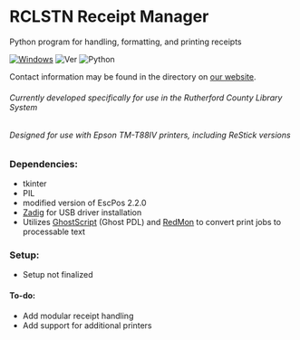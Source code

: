 # RCLSTN Receipt Manager 
Python program for handling, formatting, and printing receipts

[![Windows](https://svgshare.com/i/ZhY.svg)](https://svgshare.com/i/ZhY.svg)
![Ver](https://img.shields.io/badge/Version-0.9.6-orange.svg)
![Python](https://img.shields.io/badge/Python-3.6-blue.svg)

Contact information may be found in the directory on [our website](https://rclstn.org/directorylisting).
###### Currently developed specifically for use in the Rutherford County Library System
###### Designed for use with Epson TM-T88IV printers, including ReStick versions

### Dependencies:
- tkinter
- PIL
- modified version of EscPos 2.2.0
- [Zadig](https://zadig.akeo.ie/) for USB driver installation
- Utilizes [GhostScript](https://www.ghostscript.com/) (Ghost PDL) and [RedMon](http://www.ghostgum.com.au/software/redmon.htm) to convert print jobs to processable text

### Setup:
- Setup not finalized


#### To-do:
- Add modular receipt handling
- Add support for additional printers
